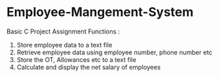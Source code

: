 # Employee-Mangement-System
Basic C Project Assignment
Functions :

1. Store employee data to a text file
2. Retrieve employee data using employee number, phone number etc
3. Store the OT, Allowances etc to a text file
4. Calculate and display the net salary of employees

